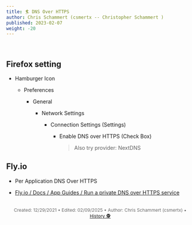 ```yaml
---
title: 🏄 DNS Over HTTPS
author: Chris Schammert (csmertx -- Christopher Schammert )
published: 2023-02-07
weight: -20
---
```


<!-- The content of this website was written by Christopher Schammert aka Chris Schammert -->

<br />

## Firefox setting

- Hamburger Icon

    - Preferences

        - General

            - Network Settings

                - Connection Settings (Settings)

                    - Enable DNS over HTTPS (Check Box)

                        > Also try provider: NextDNS

## Fly.io

- Per Application DNS Over HTTPS

- [Fly.io / Docs / App Guides / Run a private DNS over HTTPS service ](https://fly.io/docs/app-guides/run-a-private-dns-over-https-service/)

<br />

<div style="text-align: center; font-size:12px; color:dimgray">
    Created: 12/29/2021 • Edited: 02/09/2025 • Author: Chris Schammert (csmertx) • 
    <a href="https://github.com/csmertx/csmertx.github.io/commits/main/content/Web/dns_over_https.md" 
       title="Github.com | csmertx \ csmertx.github.io \ commits \ main \ content \ Web \ DNS Over HTTPS">
       History 🕵️
    </a>
</div>